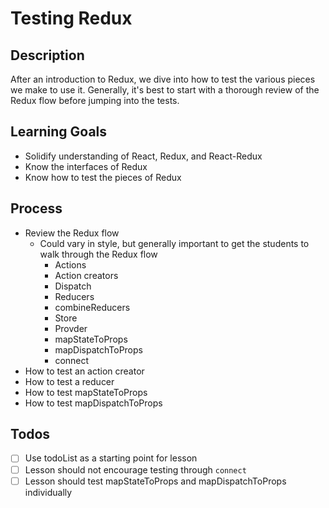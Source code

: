 # Testing Redux

## Description

After an introduction to Redux, we dive into how to test the various pieces we
make to use it. Generally, it's best to start with a thorough review of the
Redux flow before jumping into the tests.

## Learning Goals

- Solidify understanding of React, Redux, and React-Redux
- Know the interfaces of Redux
- Know how to test the pieces of Redux

## Process

- Review the Redux flow
  - Could vary in style, but generally important to get the students to walk
    through the Redux flow
      - Actions
      - Action creators
      - Dispatch
      - Reducers
      - combineReducers
      - Store
      - Provder
      - mapStateToProps
      - mapDispatchToProps
      - connect
- How to test an action creator
- How to test a reducer
- How to test mapStateToProps
- How to test mapDispatchToProps

## Todos

* [ ] Use todoList as a starting point for lesson
* [ ] Lesson should not encourage testing through `connect`
* [ ] Lesson should test mapStateToProps and mapDispatchToProps individually

